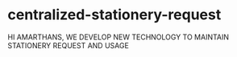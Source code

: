# centralized-stationery-request
HI AMARTHANS, WE DEVELOP NEW TECHNOLOGY TO MAINTAIN STATIONERY REQUEST AND USAGE
